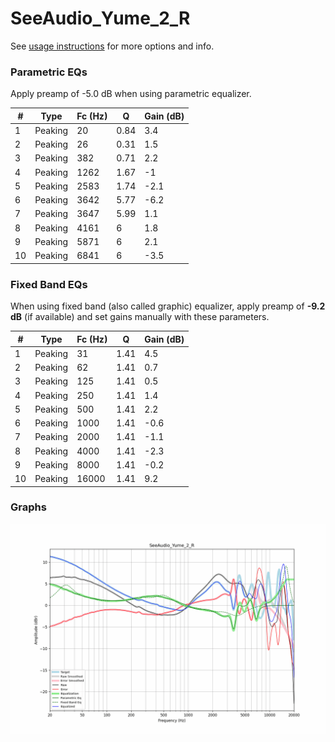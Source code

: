 # SeeAudio_Yume_2_R
See [usage instructions](https://github.com/jaakkopasanen/AutoEq#usage) for more options and info.

### Parametric EQs
Apply preamp of -5.0 dB when using parametric equalizer.

|   # | Type    |   Fc (Hz) |    Q |   Gain (dB) |
|-----|---------|-----------|------|-------------|
|   1 | Peaking |        20 | 0.84 |         3.4 |
|   2 | Peaking |        26 | 0.31 |         1.5 |
|   3 | Peaking |       382 | 0.71 |         2.2 |
|   4 | Peaking |      1262 | 1.67 |        -1   |
|   5 | Peaking |      2583 | 1.74 |        -2.1 |
|   6 | Peaking |      3642 | 5.77 |        -6.2 |
|   7 | Peaking |      3647 | 5.99 |         1.1 |
|   8 | Peaking |      4161 | 6    |         1.8 |
|   9 | Peaking |      5871 | 6    |         2.1 |
|  10 | Peaking |      6841 | 6    |        -3.5 |

### Fixed Band EQs
When using fixed band (also called graphic) equalizer, apply preamp of **-9.2 dB** (if available) and set gains manually with these parameters.

|   # | Type    |   Fc (Hz) |    Q |   Gain (dB) |
|-----|---------|-----------|------|-------------|
|   1 | Peaking |        31 | 1.41 |         4.5 |
|   2 | Peaking |        62 | 1.41 |         0.7 |
|   3 | Peaking |       125 | 1.41 |         0.5 |
|   4 | Peaking |       250 | 1.41 |         1.4 |
|   5 | Peaking |       500 | 1.41 |         2.2 |
|   6 | Peaking |      1000 | 1.41 |        -0.6 |
|   7 | Peaking |      2000 | 1.41 |        -1.1 |
|   8 | Peaking |      4000 | 1.41 |        -2.3 |
|   9 | Peaking |      8000 | 1.41 |        -0.2 |
|  10 | Peaking |     16000 | 1.41 |         9.2 |

### Graphs
![](./SeeAudio_Yume_2_R.png)
